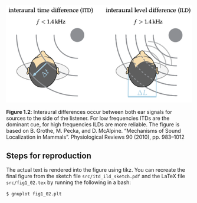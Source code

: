 ![Fig. 1.2](fig1_02.png)

**Figure 1.2**: Interaural differences occur between both ear signals for
sources to the side of the listener. For low frequencies ITDs are the dominant
cue, for high frequencies ILDs are more reliable.  The figure is based on B.
Grothe, M.  Pecka, and D. McAlpine. “Mechanisms of Sound Localization in
Mammals”.  Physiological Reviews 90 (2010), pp. 983–1012

## Steps for reproduction

The actual text is rendered into the figure using tikz. You can recreate the
final figure from the sketch file `src/itd_ild_sketch.pdf` and the
LaTeX file `src/fig1_02.tex` by running the following in a bash:

```Bash
$ gnuplot fig1_02.plt
```
